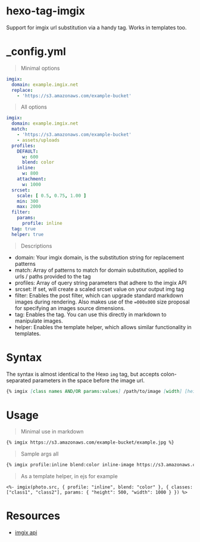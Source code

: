 # hexo-tag-imgix
Support for imgix url substitution via a handy tag. Works in templates too.

# _config.yml

> Minimal options

```yaml
imgix:
  domain: example.imgix.net
  replace:
    - 'https://s3.amazonaws.com/example-bucket'
```

> All options

```yaml
imgix:
  domain: example.imgix.net
  match:
    - 'https://s3.amazonaws.com/example-bucket'
    - assets/uploads
  profiles:
    DEFAULT:
      w: 600
      blend: color
    inline:
      w: 800
    attachment:
      w: 1000
  srcset:
    scale: [ 0.5, 0.75, 1.00 ]
    min: 300
    max: 2000
  filter:
    params:
      profile: inline
  tag: true
  helper: true
```

> Descriptions

* domain: Your imgix domain, is the substitution string for replacement patterns
* match: Array of patterns to match for domain substitution, applied to urls / paths provided to the tag
* profiles: Array of query string parameters that adhere to the imgix API
* srcset: If set, will create a scaled srcset value on your output img tag
* filter: Enables the post filter, which can upgrade standard markdown images during rendering. Also makes use of the `=000x000` size proposal for specifying an images source dimensions.
* tag: Enables the tag. You can use this directly in markdown to manipulate images.
* helper: Enables the template helper, which allows similar functionality in templates.


# Syntax

The syntax is almost identical to the Hexo `img` tag, but accepts colon-separated
parameters in the space before the image url.

```md
{% imgix [class names AND/OR params:values] /path/to/image [width] [height] ['title text' ['alt text']] %}
```

# Usage

> Minimal use in markdown

```md
{% imgix https://s3.amazonaws.com/example-bucket/example.jpg %}
```

> Sample args all

```md
{% imgix profile:inline blend:color inline-image https://s3.amazonaws.com/example-bucket/example.jpg 1000 500 "'This is a title'" "'This is alt text'" %}
```

 > As a template helper, in ejs for example

```ejs
<%- imgix(photo.src, { profile: "inline", blend: "color" }, { classes: ["class1", "class2"], params: { "height": 500, "width": 1000 } }) %>
```

#

# Resources

* [imgix api](https://www.imgix.com/docs/reference)
